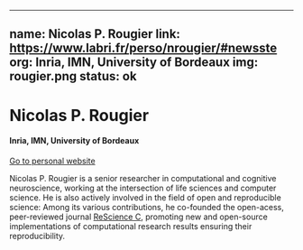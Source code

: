 
---
name: Nicolas P. Rougier
link: https://www.labri.fr/perso/nrougier/#newsste
org: Inria, IMN, University of Bordeaux
img: rougier.png
status: ok
---


# Nicolas P. Rougier

#### Inria, IMN, University of Bordeaux

[Go to personal website](https://www.labri.fr/perso/nrougier/#newsste)

Nicolas P. Rougier is a senior researcher in computational and cognitive neuroscience, working at the intersection of life sciences and computer science. He is also actively involved in the field of open and reproducible science: Among its various contributions, he co-founded the open-acess, peer-reviewed journal <a href="https://rescience.github.io/" target="_blank"> ReScience&nbsp;C</a>, promoting new and open-source implementations of computational research results ensuring their reproducibility.

        